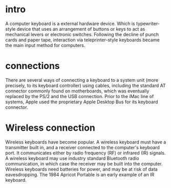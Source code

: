 # intro

 A computer keyboard is a external hardware device. Which is typewriter-style device that uses an arrangement of buttons or keys to act as mechanical levers or electronic switches. Following the decline of punch cards and paper tape, interaction via teleprinter-style keyboards became the main input method for computers.


# connections

There are several ways of connecting a keyboard to a system unit (more precisely, to its keyboard controller) using cables, including the standard AT connector commonly found on motherboards, which was eventually replaced by the PS/2 and the USB connection. Prior to the iMac line of systems, Apple used the proprietary Apple Desktop Bus for its keyboard connector.

# Wireless connection

Wireless keyboards have become popular. A wireless keyboard must have a transmitter built in, and a receiver connected to the computer's keyboard port. It communicates either by radio frequency (RF) or infrared (IR) signals. A wireless keyboard may use industry standard Bluetooth radio communication, in which case the receiver may be built into the computer. Wireless keyboards need batteries for power, and may be at risk of data eavesdropping. The 1984 Apricot Portable is an early example of an IR keyboard.

